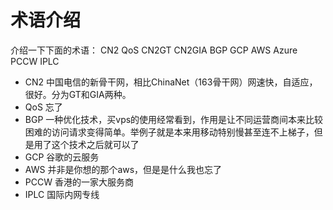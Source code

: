 # 术语介绍

介绍一下下面的术语：
CN2 QoS CN2GT CN2GIA BGP GCP AWS Azure PCCW IPLC

- CN2 中国电信的新骨干网，相比ChinaNet（163骨干网）网速快，自适应，很好。分为GT和GIA两种。
- QoS 忘了
- BGP 一种优化技术，买vps的使用经常看到，作用是让不同运营商间本来比较困难的访问请求变得简单。举例子就是本来用移动特别慢甚至连不上梯子，但是用了这个技术之后就可以了
- GCP 谷歌的云服务
- AWS 并非是你想的那个aws，但是是什么我也忘了
- PCCW 香港的一家大服务商
- IPLC 国际内网专线